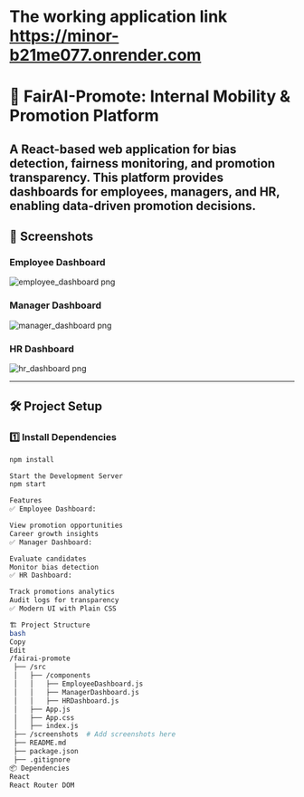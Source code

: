 # The working application  link https://minor-b21me077.onrender.com

# 🚀 FairAI-Promote: Internal Mobility & Promotion Platform
A React-based web application for **bias detection**, **fairness monitoring**, and **promotion transparency**. This platform provides dashboards for **employees, managers, and HR**, enabling data-driven promotion decisions.
---
## 📸 **Screenshots**

### Employee Dashboard
![employee_dashboard png](https://github.com/user-attachments/assets/2e2a8d1d-115e-45d7-ac04-5bb89eb8fa62)

### Manager Dashboard
![manager_dashboard png](https://github.com/user-attachments/assets/fef945aa-2976-4078-904a-823cdf5a765a)


### HR Dashboard
![hr_dashboard png](https://github.com/user-attachments/assets/4ad7dabc-7618-4dea-a45d-4b58e69a5341)

---

## 🛠️ **Project Setup**

### 1️⃣ Install Dependencies
```sh
npm install

Start the Development Server
npm start

Features
✅ Employee Dashboard:

View promotion opportunities
Career growth insights
✅ Manager Dashboard:

Evaluate candidates
Monitor bias detection
✅ HR Dashboard:

Track promotions analytics
Audit logs for transparency
✅ Modern UI with Plain CSS

🏗️ Project Structure
bash
Copy
Edit
/fairai-promote
 ├── /src
 │   ├── /components
 │   │   ├── EmployeeDashboard.js
 │   │   ├── ManagerDashboard.js
 │   │   ├── HRDashboard.js
 │   ├── App.js
 │   ├── App.css
 │   ├── index.js
 ├── /screenshots  # Add screenshots here
 ├── README.md
 ├── package.json
 ├── .gitignore
📦 Dependencies
React
React Router DOM
